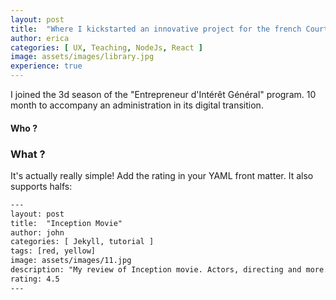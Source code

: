 ```yaml
---
layout: post
title:  "Where I kickstarted an innovative project for the french Court of Audit"
author: erica
categories: [ UX, Teaching, NodeJs, React ]
image: assets/images/library.jpg
experience: true
---
```


I joined the 3d season of the "Entrepreneur d'Intérêt Général" program. 10 month to accompany an administration in its digital transition.


#### Who ?

### What ?

It's actually really simple! Add the rating in your YAML front matter. It also supports halfs:

```html
---
layout: post
title:  "Inception Movie"
author: john
categories: [ Jekyll, tutorial ]
tags: [red, yellow]
image: assets/images/11.jpg
description: "My review of Inception movie. Actors, directing and more."
rating: 4.5
---
```
